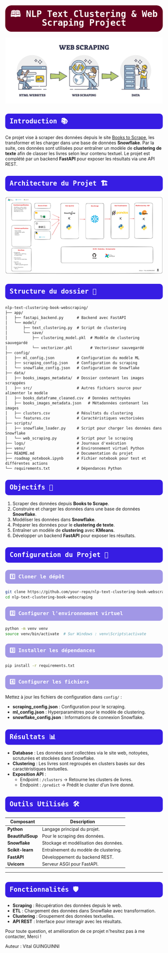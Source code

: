 # <div style="text-align: center; background-color:#67001f; font-family:monospace; color: white; padding: 14px; line-height: 1;border-radius:20px">🕮 NLP Text Clustering & Web Scraping Project</div>

![Web Scraping](asset/img_webcraping.jpeg)

## <div style="text-align: left;background-color:#371de3; font-family:monospace; color: white; padding: 14px; line-height: 1; border-radius:10px"> Introduction 📚 </div>

Ce projet vise à scraper des données depuis le site [Books to Scrape](https://books.toscrape.com/), les transformer et les charger dans une base de données **Snowflake**. Par la suite, ces données sont utilisées pour entraîner un modèle de **clustering de texte** afin de classer les livres selon leur contenu textuel. Le projet est complété par un backend **FastAPI** pour exposer les résultats via une API REST.

## <div style="text-align: left;background-color:#371de3; font-family:monospace; color: white; padding: 14px; line-height: 1; border-radius:10px"> Architecture du Projet 🏗️ </div>

![architecture Data](asset/architecture_data.png)

## <div style="text-align: left;background-color:#371de3; font-family:monospace; color: white; padding: 14px; line-height: 1; border-radius:10px"> Structure du dossier 📁 </div>

```plaintext
nlp-text-clustering-book-webscraping/
├── app/
│   ├── fastapi_backend.py      # Backend avec FastAPI
│   └── model/
│       ├── text_clustering.py  # Script de clustering
│       └── save/
│           ├── clustering_model.pkl  # Modèle de clustering sauvegardé
│           └── vectorizer.pkl        # Vectoriseur sauvegardé
├── config/
│   ├── ml_config.json          # Configuration du modèle ML
│   ├── scraping_config.json    # Configuration du scraping
│   └── snowflake_config.json   # Configuration de Snowflake
├── data/
│   ├── books_images_metadata/  # Dossier contenant les images scrappées
│   ├── src/                    # Autres fichiers source pour alimenter le modèle
│   ├── books_dataframe_cleaned.csv  # Données nettoyées
│   ├── books_images_metadata.json   # Métadonnées contenant les images
│   ├── clusters.csv            # Résultats du clustering
│   └── features.csv            # Caractéristiques vectorisées
├── scripts/
│   ├── snowflake_loader.py     # Script pour charger les données dans Snowflake
│   └── web_scraping.py         # Script pour le scraping
├── logs/                       # Journaux d'exécution
├── venv/                       # Environnement virtuel Python
├── README.md                   # Documentation du projet
├── roadmap_notebook.ipynb      # Fichier notebook pour test et différentes actions
└── requirements.txt            # Dépendances Python

```

## <div style="text-align: left;background-color:#371de3; font-family:monospace; color: white; padding: 14px; line-height: 1; border-radius:10px"> Objectifs 🎯 </div>

1. Scraper des données depuis **Books to Scrape**.
2. Construire et charger les données dans une base de données **Snowflake**.
3. Modéliser les données dans **Snowflake**.
4. Préparer les données pour le **clustering de texte**.
5. Entraîner un modèle de **clustering** avec **KMeans**.
6. Développer un backend **FastAPI** pour exposer les résultats.


## <div style="text-align: left;background-color:#371de3; font-family:monospace; color: white; padding: 14px; line-height: 1; border-radius:10px"> Configuration du Projet 🔧 </div>


###  <div style="text-align: left;background-color:#a197e6; font-family:monospace; color: white; padding: 14px; line-height: 1; border-radius:10px"> 1️⃣ Cloner le dépôt </div>

```bash
git clone https://github.com/your-repo/nlp-text-clustering-book-webscraping.git
cd nlp-text-clustering-book-webscraping
```
###  <div style="text-align: left;background-color:#a197e6; font-family:monospace; color: white; padding: 14px; line-height: 1; border-radius:10px"> 2️⃣ Configurer l'environnement virtuel </div>

```bash
python -m venv venv
source venv/bin/activate  # Sur Windows : venv\Scripts\activate
```
###  <div style="text-align: left;background-color:#a197e6; font-family:monospace; color: white; padding: 14px; line-height: 1; border-radius:10px"> 3️⃣ Installer les dépendances </div>

```bash
pip install -r requirements.txt
```

###  <div style="text-align: left;background-color:#a197e6; font-family:monospace; color: white; padding: 14px; line-height: 1; border-radius:10px"> 4️⃣ Configurer les fichiers </div>

Mettez à jour les fichiers de configuration dans `config/` :
- **scraping_config.json** : Configuration pour le scraping.
- **ml_config.json** : Hyperparamètres pour le modèle de clustering.
- **snowflake_config.json** : Informations de connexion Snowflake.

##  <div style="text-align: left;background-color:#371de3; font-family:monospace; color: white; padding: 14px; line-height: 1; border-radius:10px"> Résultats 📊</div>

- **Database** : Les données sont collectées via le site web, notoyées, scruturées et stockées dans Snowflake.
- **Clustering** : Les livres sont regroupés en clusters basés sur des caractéristiques textuelles.
- **Exposition API** :
  - Endpoint : `/clusters` → Retourne les clusters de livres.
  - Endpoint : `/predict` → Prédit le cluster d’un livre donné.

##  <div style="text-align: left;background-color:#371de3; font-family:monospace; color: white; padding: 14px; line-height: 1; border-radius:10px"> Outils Utilisés 🛠️</div> 

| Composant         | Description                                       |
|--------------------|---------------------------------------------------|
| **Python**         | Langage principal du projet.                     |
| **BeautifulSoup**  | Pour le scraping des données.                    |
| **Snowflake**      | Stockage et modélisation des données.            |
| **Scikit-learn**   | Entraînement du modèle de clustering.            |
| **FastAPI**        | Développement du backend REST.                   |
| **Uvicorn**        | Serveur ASGI pour FastAPI.                       |

---

##  <div style="text-align: left;background-color:#371de3; font-family:monospace; color: white; padding: 14px; line-height: 1; border-radius:10px"> Fonctionnalités 🛡️</div>  

- **Scraping** : Récupération des données depuis le web.
- **ETL** : Chargement des données dans Snowflake avec transformation.
- **Clustering** : Groupement des données textuelles.
- **API REST** : Interface pour interagir avec les résultats.

Pour toute question, et amélioration de ce projet n'hesitez pas à me contacter, Merci !

Auteur : Vital GUINGUINNI

